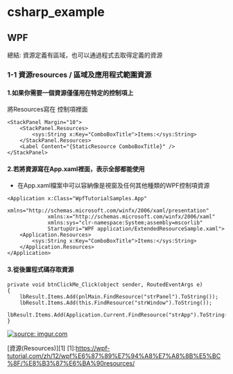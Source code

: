 # csharp_example


## WPF

總結: 資源定義有區域，也可以通過程式去取得定義的資源

###  1-1 資源resources / 區域及應用程式範圍資源

#### 1.如果你需要一個資源僅僅用在特定的控制項上

將Resources寫在 控制項裡面

```
<StackPanel Margin="10">
    <StackPanel.Resources>
        <sys:String x:Key="ComboBoxTitle">Items:</sys:String>
    </StackPanel.Resources>
    <Label Content="{StaticResource ComboBoxTitle}" />
</StackPanel>
```

#### 2.若將資源寫在App.xaml裡面，表示全部都能使用

- 在App.xaml檔案中可以容納像是視窗及任何其他種類的WPF控制項資源

```
<Application x:Class="WpfTutorialSamples.App"
             xmlns="http://schemas.microsoft.com/winfx/2006/xaml/presentation"
             xmlns:x="http://schemas.microsoft.com/winfx/2006/xaml"
             xmlns:sys="clr-namespace:System;assembly=mscorlib"
             StartupUri="WPF application/ExtendedResourceSample.xaml">
    <Application.Resources>
        <sys:String x:Key="ComboBoxTitle">Items:</sys:String>
    </Application.Resources>
</Application>
```

#### 3.從後置程式碼存取資源

```
private void btnClickMe_Click(object sender, RoutedEventArgs e)
{
	lbResult.Items.Add(pnlMain.FindResource("strPanel").ToString());
	lbResult.Items.Add(this.FindResource("strWindow").ToString());
	lbResult.Items.Add(Application.Current.FindResource("strApp").ToString());
}
```

<a href="https://imgur.com/JlpHaZB"><img src="https://i.imgur.com/JlpHaZB.png" title="source: imgur.com" /></a>


[資源(Resources)][1]
[1]:https://wpf-tutorial.com/zh/12/wpf%E6%87%89%E7%94%A8%E7%A8%8B%E5%BC%8F/%E8%B3%87%E6%BA%90resources/